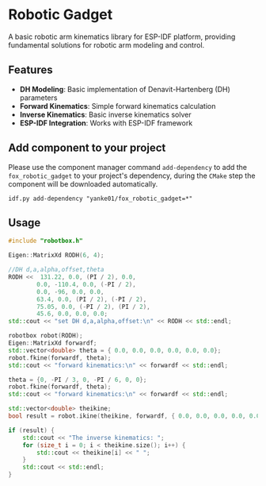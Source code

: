# Robotic Gadget

A basic robotic arm kinematics library for ESP-IDF platform, providing fundamental solutions for robotic arm modeling and control.

## Features

- **DH Modeling**: Basic implementation of Denavit-Hartenberg (DH) parameters
- **Forward Kinematics**: Simple forward kinematics calculation
- **Inverse Kinematics**: Basic inverse kinematics solver
- **ESP-IDF Integration**: Works with ESP-IDF framework

## Add component to your project

Please use the component manager command `add-dependency` to add the `fox_robotic_gadget` to your project's dependency, during the `CMake` step the component will be downloaded automatically.

```
idf.py add-dependency "yanke01/fox_robotic_gadget=*"
```

## Usage

```cpp
#include "robotbox.h"

Eigen::MatrixXd RODH(6, 4);

//DH d,a,alpha,offset,theta
RODH <<  131.22, 0.0, (PI / 2), 0.0,
        0.0, -110.4, 0.0, (-PI / 2),
        0.0, -96, 0.0, 0.0,
        63.4, 0.0, (PI / 2), (-PI / 2),
        75.05, 0.0, (-PI / 2), (PI / 2),
        45.6, 0.0, 0.0, 0.0;
std::cout << "set DH d,a,alpha,offset:\n" << RODH << std::endl;

robotbox robot(RODH);
Eigen::MatrixXd forwardf;
std::vector<double> theta = { 0.0, 0.0, 0.0, 0.0, 0.0, 0.0};
robot.fkine(forwardf, theta);
std::cout << "forward kinematics:\n" << forwardf << std::endl;

theta = {0, -PI / 3, 0, -PI / 6, 0, 0};
robot.fkine(forwardf, theta);
std::cout << "forward kinematics:\n" << forwardf << std::endl;

std::vector<double> theikine;
bool result = robot.ikine(theikine, forwardf, { 0.0, 0.0, 0.0, 0.0, 0.0, 0.0}, {1.0, 1.0, 1.0, 1.0, 1.0, 1.0}, {-2.9, -2.9, -2.9, -2.9, -2.9, -3.1}, {2.9, 2.9, 2.9, 2.9, 2.9, 3.1}, 1000, 100, 1);

if (result) {
    std::cout << "The inverse kinematics: ";
    for (size_t i = 0; i < theikine.size(); i++) {
        std::cout << theikine[i] << " ";
    }
    std::cout << std::endl;
}
```
